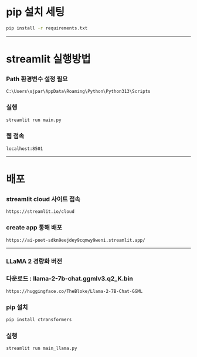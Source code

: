 # pip 설치 세팅
```bash
pip install -r requirements.txt
```

---

# streamlit 실행방법
### Path 환경변수 설정 필요
```
C:\Users\sjpar\AppData\Roaming\Python\Python313\Scripts
```

### 실행
```bash
streamlit run main.py
```

### 웹 접속
```
localhost:8501
```

---

# 배포
### streamlit cloud 사이트 접속
```
https://streamlit.io/cloud
```

### create app 통해 배포
```
https://ai-poet-sdkn9eejdey9cqmwy9weni.streamlit.app/
```

---
### LLaMA 2 경량화 버전
### 다운로드 : llama-2-7b-chat.ggmlv3.q2_K.bin
```
https://huggingface.co/TheBloke/Llama-2-7B-Chat-GGML
```

### pip 설치
```bash
pip install ctransformers
```

### 실행
```
streamlit run main_llama.py
```